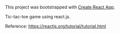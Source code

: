 This project was bootstrapped with [Create React App](https://github.com/facebookincubator/create-react-app).

Tic-tac-toe game using react.js.

Reference: https://reactjs.org/tutorial/tutorial.html
